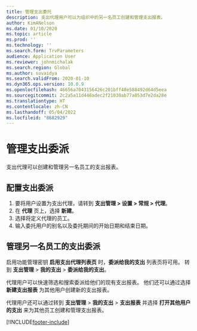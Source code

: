 ```yaml
---
title: 管理支出委托
description: 支出代理用户可以为组织中的另一名员工创建和管理支出报表。
author: KimANelson
ms.date: 01/10/2020
ms.topic: article
ms.prod: ''
ms.technology: ''
ms.search.form: TrvParameters
audience: Application User
ms.reviewer: johnmichalak
ms.search.region: Global
ms.author: suvaidya
ms.search.validFrom: 2020-01-10
ms.dyn365.ops.version: 10.0.9
ms.openlocfilehash: 46656a7043156426c201bff48e588492d64d5eea
ms.sourcegitcommit: 2c2a5a11d446adec2f21030ab77a053d7e2da28e
ms.translationtype: HT
ms.contentlocale: zh-CN
ms.lasthandoff: 05/04/2022
ms.locfileid: "8682929"
---
```

# <a name="manage-expense-delegation"></a>管理支出委派

支出代理可以创建和管理另一名员工的支出报表。

## <a name="configure-expense-delegation"></a>配置支出委派

1. 要将用户设置为支出代理，请转到 **支出管理 > 设置 > 常规 > 代理**。
2. 在 **代理** 页上，选择 **新建**。
3. 选择将定义代理的员工。 
4. 输入委托用户的别名以及委托期间的开始日期和结束日期。

## <a name="manage-expense-delegation-for-another-employee"></a>管理另一名员工的支出委派

启用功能管理密钥 **启用支出代理列表页** 时，**委派给我的支出** 列表页将可用。 转到 **支出管理** > **我的支出** > **委派给我的支出**。

代理用户可以快速筛选和搜索委派给他们的现有支出报表。 他们还可以通过选择 **新建支出报表** 为其他用户创建新的支出报表。

代理用户还可以通过转到 **支出管理** > **我的支出** > **支出报表** 并选择 **打开其他用户的支出** 来为其他员工创建和管理支出报表。


[!INCLUDE[footer-include](../includes/footer-banner.md)]
